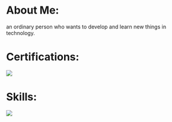 # About Me: 
an ordinary person who wants to develop and learn new things in technology.

# Certifications:
[![](https://skillicons.dev/icons?i=aws)](https://www.credly.com/badges/0eb184a6-7b22-40d3-bcfe-8c808c8d6c0c/public_url)

# Skills:
![](https://skillicons.dev/icons?i=aws,js,react,postgresql,python,mongodb)

